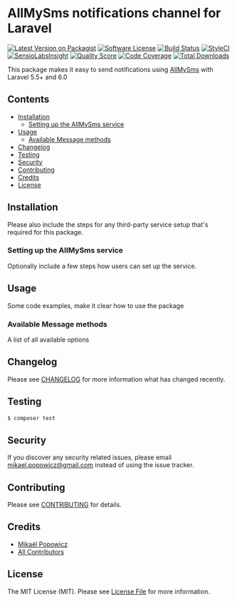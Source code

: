 # AllMySms notifications channel for Laravel

[![Latest Version on Packagist](https://img.shields.io/packagist/v/laravel-notification-channels/all-my-sms.svg?style=flat-square)](https://packagist.org/packages/laravel-notification-channels/all-my-sms)
[![Software License](https://img.shields.io/badge/license-MIT-brightgreen.svg?style=flat-square)](LICENSE.md)
[![Build Status](https://img.shields.io/travis/laravel-notification-channels/all-my-sms/master.svg?style=flat-square)](https://travis-ci.org/laravel-notification-channels/all-my-sms)
[![StyleCI](https://styleci.io/repos/217854455/shield)](https://styleci.io/repos/217854455)
[![SensioLabsInsight](https://img.shields.io/sensiolabs/i/7269bfe2-e95a-4448-8f07-2664c1f34934.svg?style=flat-square)](https://insight.sensiolabs.com/projects/7269bfe2-e95a-4448-8f07-2664c1f34934)
[![Quality Score](https://img.shields.io/scrutinizer/g/laravel-notification-channels/all-my-sms.svg?style=flat-square)](https://scrutinizer-ci.com/g/laravel-notification-channels/all-my-sms)
[![Code Coverage](https://img.shields.io/scrutinizer/coverage/g/laravel-notification-channels/all-my-sms/master.svg?style=flat-square)](https://scrutinizer-ci.com/g/laravel-notification-channels/all-my-sms/?branch=master)
[![Total Downloads](https://img.shields.io/packagist/dt/laravel-notification-channels/all-my-sms.svg?style=flat-square)](https://packagist.org/packages/laravel-notification-channels/all-my-sms)

This package makes it easy to send notifications using [AllMySms](https://www.allmysms.com/) with Laravel 5.5+ and 6.0

## Contents

- [Installation](#installation)
	- [Setting up the AllMySms service](#setting-up-the-AllMySms-service)
- [Usage](#usage)
	- [Available Message methods](#available-message-methods)
- [Changelog](#changelog)
- [Testing](#testing)
- [Security](#security)
- [Contributing](#contributing)
- [Credits](#credits)
- [License](#license)


## Installation

Please also include the steps for any third-party service setup that's required for this package.

### Setting up the AllMySms service

Optionally include a few steps how users can set up the service.

## Usage

Some code examples, make it clear how to use the package

### Available Message methods

A list of all available options

## Changelog

Please see [CHANGELOG](CHANGELOG.md) for more information what has changed recently.

## Testing

``` bash
$ composer test
```

## Security

If you discover any security related issues, please email mikael.popowicz@gmail.com instead of using the issue tracker.

## Contributing

Please see [CONTRIBUTING](CONTRIBUTING.md) for details.

## Credits

- [Mikaël Popowicz](https://github.com/mikaelpopowicz)
- [All Contributors](../../contributors)

## License

The MIT License (MIT). Please see [License File](LICENSE.md) for more information.
